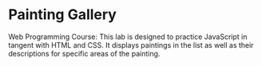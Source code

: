 # Painting Gallery
Web Programming Course: This lab is designed to practice JavaScript in tangent with HTML and CSS. It displays paintings in the list as well as their descriptions for specific areas of the painting.
